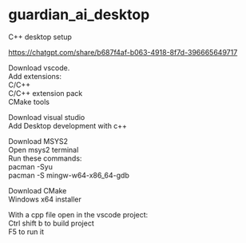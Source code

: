 # guardian_ai_desktop

C++ desktop setup  
  
https://chatgpt.com/share/b687f4af-b063-4918-8f7d-396665649717  
  
Download vscode.  
Add extensions:  
C/C++  
C/C++ extension pack  
CMake tools  
  
Download visual studio  
Add Desktop development with c++  
  
Download  MSYS2  
Open msys2 terminal  
Run these commands:  
pacman -Syu  
pacman -S mingw-w64-x86_64-gdb  
  
Download CMake  
Windows x64 installer  
  
With a cpp file open in the vscode project:  
Ctrl shift b to build project  
F5 to run it  
